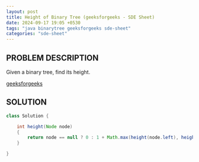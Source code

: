```yaml
---
layout: post
title: Height of Binary Tree (geeksforgeeks - SDE Sheet)
date: 2024-09-17 19:05 +0530
tags: "java binarytree geeksforgeeks sde-sheet"
categories: "sde-sheet"
---
```


## PROBLEM DESCRIPTION

Given a binary tree, find its height.

[geeksforgeeks](https://www.geeksforgeeks.org/problems/height-of-binary-tree/1?page=7)

## SOLUTION

```java
class Solution {

    int height(Node node)
    {
        return node == null ? 0 : 1 + Math.max(height(node.left), height(node.right));
    }

}
```
